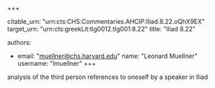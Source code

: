 +++


citable_urn: "urn:cts:CHS:Commentaries.AHCIP:Iliad.8.22.oQhX9EX"
target_urn: "urn:cts:greekLit:tlg0012.tlg001:8.22"
title: "Iliad 8.22"

authors:
- email: "muellner@chs.harvard.edu"
  name: "Leonard Muellner"
  username: "lmuellner"
+++

<p>analysis of the third person references to oneself by a speaker in Iliad</p>